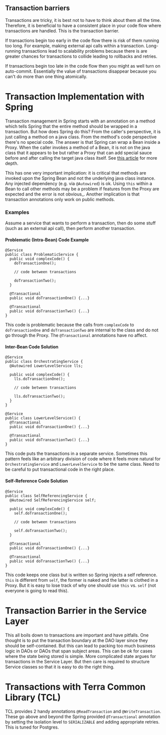 ## Transaction barriers

Transactions are tricky, it is best not to have to think about them all the time.
Therefore, it is beneficial to have a consistent place in your code flow where transactions
are handled. This is the transaction barrier.

If transactions begin too early in the code flow there is risk of them running too long. For
example, making external api calls within a transaction. Long-running transactions lead to
scalability problems because there is are greater chances for transactions to collide leading to
rollbacks and retries.

If transactions begin too late in the code flow then you might as well turn on auto-commit.
Essentially the value of transactions disappear because you can't do more than one thing atomically.

# Transaction Implementation with Spring

Transaction management in Spring starts with an annotation on a method which tells Spring that the
entire method should be wrapped in a transaction. But how does Spring do this? From the caller's
perspective, it is just calling a method on a java class. From the method's code perspective there's
no special code. The answer is that Spring can wrap a Bean inside a Proxy. When the caller invokes a
method of a Bean, it is not on the java class that it appears to be but rather a Proxy that can add
special sauce before and after calling the target java class itself.
See [this article](https://spring.io/blog/2012/05/23/transactions-caching-and-aop-understanding-proxy-usage-in-spring)
for more depth.

This has one very important implication: it is critical that methods are invoked upon the Spring
Bean and not the underlying java class instance. Any injected dependency (e.g. via `@Autowired`) is
ok. Using `this` within a Bean to call other methods may be a problem if features from the Proxy are
expected and the error is not obvious_. Another implication is that transaction annotations only
work on public methods.

### Examples

Assume a service that wants to perform a transaction, then do some stuff (such as an external api
call), then perform another transaction.

#### Problematic (Intra-Bean) Code Example

```
@Service
public class ProblematicService {
  public void complexCode() {
    doTransactionOne();

    // code between transactions

    doTransactionTwo();
  }

  @Transactional
  public void doTransactionOne() {...}

  @Transactional
  public void doTransactionTwo() {...}
}
```

This code is problematic because the calls from `complexCode` to `doTransactionOne`
and `doTransactionTwo` are internal to the class and do not go through the Proxy.
The `@Transactional` annotations have no affect.

#### Inter-Bean Code Solution

```
@Service
public class OrchestratingService {
  @Autowired LowerLevelService lls;

  public void complexCode() {
    lls.doTransactionOne();

    // code between transactions

    lls.doTransactionTwo();
  }
}

@Service
public class LowerLevelService() {
  @Transactional
  public void doTransactionOne() {...}

  @Transactional
  public void doTransactionTwo() {...}
}
```

This code puts the transactions in a separate service. Sometimes this pattern feels like an
arbitrary division of code where it feels more natural for `OrchestratingService`
and `LowerLevelService` to be the same class. Need to be careful to put transactional code in the
right place.

#### Self-Reference Code Solution

```
@Service
public class SelfReferencingService {
  @Autowired SelfReferencingService self;

  public void complexCode() {
    self.doTransactionOne();

    // code between transactions

    self.doTransactionTwo();
  }

  @Transactional
  public void doTransactionOne() {...}

  @Transactional
  public void doTransactionTwo() {...}
}
```

This code keeps one class but is written so Spring injects a self reference. `this` is different
from `self`, the former is naked and the latter is clothed in a Proxy. But it is easy to lose track
of why one should use `this` vs. `self` (not everyone is going to read this).

# Transaction Barrier in the Service Layer

This all boils down to transactions are important and have pitfalls. One thought is to put the
transaction boundary at the DAO layer since they should be self-contained. But this can lead to
packing too much business logic in DAOs or DAOs that span subject areas. This can be ok for cases
where the state being stored is simple. More complicated state argues for transactions in the
Service Layer. But then care is required to structure Service classes so that it is easy to do the
right thing.

# Transactions with Terra Common Library (TCL)

TCL provides 2 handy annotations `@ReadTransaction` and `@WriteTransaction`. These go above and
beyond the Spring provided `@Transactional` annotation by setting the isolation level
to `SERIALIZABLE` and adding appropriate retries. This is tuned for Postgres.
